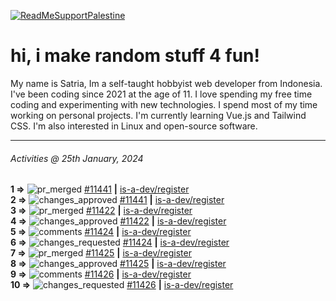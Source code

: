 [![ReadMeSupportPalestine](https://github.com/Safouene1/support-palestine-banner/blob/master/banner-support.svg)](https://github.com/Safouene1/support-palestine-banner)
# hi, i make random stuff 4 fun!

My name is Satria, Im a self-taught hobbyist web developer from Indonesia. I've been coding since 2021 at the age of 11. I love spending my free time coding and experimenting with new technologies. I spend most of my time working on personal projects. I'm currently learning Vue.js and Tailwind CSS. I'm also interested in Linux and open-source software.

---

<!--RECENT_ACTIVITY:last_update-->
###### Activities @ 25th January, 2024
<!--RECENT_ACTIVITY:last_update_end-->

<!--RECENT_ACTIVITY:start-->
**1 =>** ![pr_merged](https://cdn.jsdelivr.net/gh/Readme-Workflows/Readme-Icons@main/icons/octicons/PullRequestMerged.svg) [#11441](https://github.com/is-a-dev/register/pull/11441) **|** [is-a-dev/register](https://github.com/is-a-dev/register)<br>
**2 =>** ![changes_approved](https://cdn.jsdelivr.net/gh/Readme-Workflows/Readme-Icons@main/icons/octicons/ApprovedChanges.svg) [#11441](https://github.com/is-a-dev/register/pull/11441#pullrequestreview-1842665274) **|** [is-a-dev/register](https://github.com/is-a-dev/register)<br>
**3 =>** ![pr_merged](https://cdn.jsdelivr.net/gh/Readme-Workflows/Readme-Icons@main/icons/octicons/PullRequestMerged.svg) [#11422](https://github.com/is-a-dev/register/pull/11422) **|** [is-a-dev/register](https://github.com/is-a-dev/register)<br>
**4 =>** ![changes_approved](https://cdn.jsdelivr.net/gh/Readme-Workflows/Readme-Icons@main/icons/octicons/ApprovedChanges.svg) [#11422](https://github.com/is-a-dev/register/pull/11422#pullrequestreview-1841441967) **|** [is-a-dev/register](https://github.com/is-a-dev/register)<br>
**5 =>** ![comments](https://cdn.jsdelivr.net/gh/Readme-Workflows/Readme-Icons@main/icons/octicons/Comment.svg) [#11424](https://github.com/is-a-dev/register/pull/11424#discussion_r1464949818) **|** [is-a-dev/register](https://github.com/is-a-dev/register)<br>
**6 =>** ![changes_requested](https://cdn.jsdelivr.net/gh/Readme-Workflows/Readme-Icons@main/icons/octicons/RequestedChanges.svg) [#11424](https://github.com/is-a-dev/register/pull/11424#pullrequestreview-1841435012) **|** [is-a-dev/register](https://github.com/is-a-dev/register)<br>
**7 =>** ![pr_merged](https://cdn.jsdelivr.net/gh/Readme-Workflows/Readme-Icons@main/icons/octicons/PullRequestMerged.svg) [#11425](https://github.com/is-a-dev/register/pull/11425) **|** [is-a-dev/register](https://github.com/is-a-dev/register)<br>
**8 =>** ![changes_approved](https://cdn.jsdelivr.net/gh/Readme-Workflows/Readme-Icons@main/icons/octicons/ApprovedChanges.svg) [#11425](https://github.com/is-a-dev/register/pull/11425#pullrequestreview-1841431030) **|** [is-a-dev/register](https://github.com/is-a-dev/register)<br>
**9 =>** ![comments](https://cdn.jsdelivr.net/gh/Readme-Workflows/Readme-Icons@main/icons/octicons/Comment.svg) [#11426](https://github.com/is-a-dev/register/pull/11426#discussion_r1464946443) **|** [is-a-dev/register](https://github.com/is-a-dev/register)<br>
**10 =>** ![changes_requested](https://cdn.jsdelivr.net/gh/Readme-Workflows/Readme-Icons@main/icons/octicons/RequestedChanges.svg) [#11426](https://github.com/is-a-dev/register/pull/11426#pullrequestreview-1841429452) **|** [is-a-dev/register](https://github.com/is-a-dev/register)<br>
<!--RECENT_ACTIVITY:end-->
